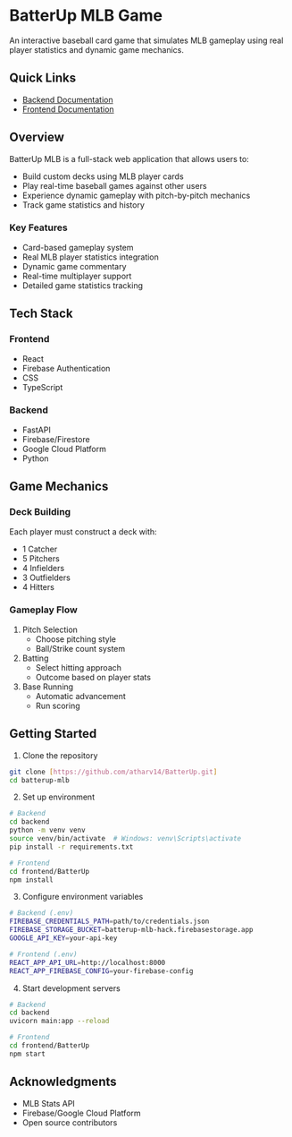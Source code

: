 # BatterUp MLB Game

An interactive baseball card game that simulates MLB gameplay using real player statistics and dynamic game mechanics.

## Quick Links
- [Backend Documentation](functions/backend/README.MD)
- [Frontend Documentation](frontend/BatterUp/README.md)

## Overview

BatterUp MLB is a full-stack web application that allows users to:
- Build custom decks using MLB player cards
- Play real-time baseball games against other users
- Experience dynamic gameplay with pitch-by-pitch mechanics
- Track game statistics and history

### Key Features
- Card-based gameplay system
- Real MLB player statistics integration
- Dynamic game commentary
- Real-time multiplayer support
- Detailed game statistics tracking

## Tech Stack

### Frontend
- React
- Firebase Authentication
- CSS
- TypeScript

### Backend
- FastAPI
- Firebase/Firestore
- Google Cloud Platform
- Python

## Game Mechanics

### Deck Building
Each player must construct a deck with:
- 1 Catcher
- 5 Pitchers
- 4 Infielders
- 3 Outfielders
- 4 Hitters

### Gameplay Flow
1. Pitch Selection
   - Choose pitching style
   - Ball/Strike count system
2. Batting
   - Select hitting approach
   - Outcome based on player stats
3. Base Running
   - Automatic advancement
   - Run scoring

## Getting Started

1. Clone the repository
```bash
git clone [https://github.com/atharv14/BatterUp.git]
cd batterup-mlb
```

2. Set up environment
```bash
# Backend
cd backend
python -m venv venv
source venv/bin/activate  # Windows: venv\Scripts\activate
pip install -r requirements.txt

# Frontend
cd frontend/BatterUp
npm install
```

3. Configure environment variables
```bash
# Backend (.env)
FIREBASE_CREDENTIALS_PATH=path/to/credentials.json
FIREBASE_STORAGE_BUCKET=batterup-mlb-hack.firebasestorage.app
GOOGLE_API_KEY=your-api-key

# Frontend (.env)
REACT_APP_API_URL=http://localhost:8000
REACT_APP_FIREBASE_CONFIG=your-firebase-config
```

4. Start development servers
```bash
# Backend
cd backend
uvicorn main:app --reload

# Frontend
cd frontend/BatterUp
npm start
```

## Acknowledgments

- MLB Stats API
- Firebase/Google Cloud Platform
- Open source contributors
